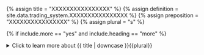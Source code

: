 <!--------------------------------------------- TITLE AND DEFINITION starts -->

{% assign title = "XXXXXXXXXXXXXXXX" %}
{% assign definition = site.data.trading_system.XXXXXXXXXXXXXXXX %}
{% assign preposition = "XXXXXXXXXXXXXXXX" %}
{% assign plural = "s" %}

<!--------------------------------------------- TITLE AND DEFINITION ends -->

{% if include.more == "yes" and include.heading == "more" %}
<details class='detailsCollapsible'><summary class='nobr'>Click to learn more about {{ title | downcase }}{{plural}}
</summary>
{% endif %}

{% if include.heading != "" and include.heading != "more" %}
{{include.heading}} {{title}}
{% endif %}

{% if include.icon != "no" %} 

{% if include.table == "yes" and include.icon != "no" %}
<table class='definitionTable'><tr><td>
{% endif %}

<img src='images/icons/nodes/png{{include.icon}}/{{ title | downcase | replace: " ", "-" }}.png' />

{% if include.table == "yes" and include.icon != "no" %}
</td><td>
{% endif %}

{% endif %}

{% if include.definition == "bold" %}
<strong>{{ definition }}</strong>
{% else %}
{% if include.definition != "no" %}
{{ definition }}
{% endif %}
{% endif %}

{% if include.table == "yes" and include.icon != "no" %}
</td></tr></table>
{% endif %}

{% if include.more == "yes" and include.content == "more" and include.heading != "more" %}
<details class='detailsCollapsible'><summary class='nobr'>Click to learn more about {{ title | downcase }}{{plural}}
</summary>
{% endif %}

{% if include.content != "no" %}

<!--------------------------------------------- CONTENT starts -->The definition of a strategy may be analyzed in three sections:{% include callout.html type="success" content="A strategy is a set of actions occurring in stages" %}Strategies are defined in the following stages:* <a href="suite-strategies-trigger.html" data-toggle="tooltip" data-original-title="{{site.data.trading_system.trigger_stage}}">Trigger Stage</a>* <a href="suite-strategies-open.html" data-toggle="tooltip" data-original-title="{{site.data.trading_system.open_stage}}">Open Stage</a>* <a href="suite-strategies-manage.html" data-toggle="tooltip" data-original-title="{{site.data.trading_system.manage_stage}}">Manage Stage</a>* <a href="suite-strategies-close.html" data-toggle="tooltip" data-original-title="{{site.data.trading_system.close_stage}}">Close Stage</a>These stages are played in a sequence: once a strategy is *triggered* it looks to *open* a position; once a position is open, it is time to *manage* it as the trade develops; and once a stop or take profit target is hit, it is time to *close* the position.While stages are played in a sequence, upon execution there are overlaps. That is, a stage doesn't need to be closed for the next stage to be opened. The framework sets a clear separation of the concepts embodied in each stage to facilitate the process of defining and developing a trading system. But the truth is that, both at the conceptual level and during execution, the lines between stages are rather blurry.{% include callout.html type="success" content="designed to achieve a specific goal within a broader plan" %}Your investment plan or trading career may have any number of goals *(e.g.: accumulating a certain asset, diversifying on a basket of coins, annual profit targets, etc.)*. If you attempt to achieve more than one goal with a single strategy, you will sooner or later run into problems. It may be doable, but the strategy would certainly be more complex than is necessary or desirable. In any case, the logical thing to do is to analyze each goal separately so that you may design (at least) one clear, straightforward strategy for each goal.One of the edges granted by trading automation is the capacity to develop and deploy an unlimited number of strategies. At the same time, Superalgos allows the administration of complexity by breaking down and structuring concepts in small units: a trading system contains strategies, which contain stages, which contain specific definitions.  Understanding that keeping things simple is important will help you develop a robust and extensible arsenal of bots. Simplicity is the key to sustainability.In other words, the infrastructure provided by Superalgos enables the hyperspecialization of strategies. Do not aim to trade in all sorts of market situations with the same strategy. Instead, develop a strategy for each market situation you wish to trade.{% include callout.html type="success" content="via taking and managing positions" %}The definition of strategy points to the concept of a *position*. A position is a process that exchanges the base asset for the quoted asset and that—after some time, as the position develops and targets are hit—exchanges back the quoted asset for the base asset. The framework implemented in the Superalgos Protocol is optimized to work with such a concept.However, Superalgos is flexible enough to allow you to override this hard interpretation of the concept of *a position*. For example, you may design market-making strategies, a strategy to balance portfolios, or develop all sorts of ideas that don't necessarily fit in that part of the definition.<!--------------------------------------------- CONTENT ends -->

{% endif %}

{% if include.more == "yes" and include.content != "more" and include.heading != "more" %}
<details class='detailsCollapsible'><summary class='nobr'>Click to learn more about {{ title | downcase }}{{plural}}
</summary>
{% endif %}

{% if include.adding != "" %}

{{include.adding}} Adding {{preposition}} {{title}} Node

<!--------------------------------------------- ADDING starts -->To add a strategy, select *Add Strategy* on the trading system node menu. The strategy node is created along with the rest of the basic structure of nodes required to define each of the strategy stages and their events.{% include tip.html content="You may work with as many strategies as you wish. " %}{% include important.html content="Strategies within the same trading system work in the same market, have the same base asset, and &mdash;most importantly&mdash;share the same capital. This means that only one strategy in the trading system may be triggered at any one point and that no other strategy in the trading system may be triggered until the first one is triggered off. If you wish to have more than one strategy trading at the same time, then those strategies must be put in separate trading systems. " %}<!--------------------------------------------- ADDING ends -->

{% endif %}

{% if include.configuring != "" %}

{{include.configuring}} Configuring the {{title}}

<!--------------------------------------------- CONFIGURING starts -->XXXXXXXXXXXXXXXXXXXXXXXXXXXXXXXXXXXXXXXXXXXXXXXXXXXXXX<!--------------------------------------------- CONFIGURING ends -->

{% endif %}

{% if include.starting != "" %}

{{include.starting}} Starting {{preposition}} {{title}}

<!--------------------------------------------- STARTING starts -->XXXXXXXXXXXXXXXXXXXXXXXXXXXXXXXXXXXXXXXXXXXXXXXXXXXXXX<!--------------------------------------------- STARTING ends -->

{% endif %}

{% if include.more == "yes" %}
</details>
{% endif %}